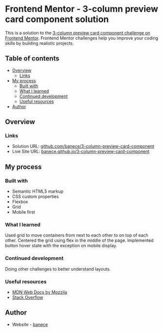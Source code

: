 # Frontend Mentor - 3-column preview card component solution

This is a solution to the [3-column preview card component challenge on Frontend Mentor](https://www.frontendmentor.io/challenges/3column-preview-card-component-pH92eAR2-). Frontend Mentor challenges help you improve your coding skills by building realistic projects. 

## Table of contents

- [Overview](#overview)
  - [Links](#links)
- [My process](#my-process)
  - [Built with](#built-with)
  - [What I learned](#what-i-learned)
  - [Continued development](#continued-development)
  - [Useful resources](#useful-resources)
- [Author](#author)

## Overview

### Links

- Solution URL: [github.com/banece/3-column-preview-card-component](https://github.com/banece/3-column-preview-card-component)
- Live Site URL: [banece.github.io/3-column-preview-card-component](https://banece.github.io/3-column-preview-card-component/)

## My process

### Built with

- Semantic HTML5 markup
- CSS custom properties
- Flexbox
- Grid
- Mobile first

### What I learned

Used grid to move containers from next to each other to on top of each other. Centered the grid using flex in the middle of the page.
Implemented button hover state with the exception on mobile display.

### Continued development

Doing other challenges to better understand layouts.

### Useful resources

- [MDN Web Docs by Mozzila](https://developer.mozilla.org/en-US/) 
- [Stack Overflow](https://stackoverflow.com/)

## Author

- Website - [banece](https://github.com/banece)

